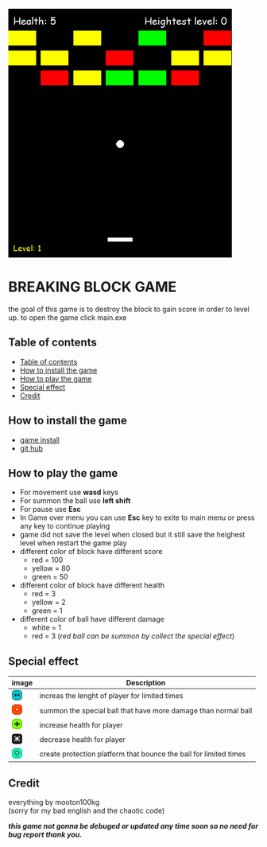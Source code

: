 ![game preview](Assets/game_preview.png)
# BREAKING BLOCK GAME
the goal of this game is to destroy the block to gain score in order to level up. to open the game click main.exe

## Table of contents
  - [Table of contents](#table-of-contents)
  - [How to install the game](#how-to-install-the-game)
  - [How to play the game](#how-to-play-the-game)
  - [Special effect](#special-effect)
  - [Credit](#credit)

## How to install the game
- [game install](https://drive.google.com/drive/folders/1PwfFfO4NjDHFcep2H8wt89efQyODMiIF?usp=sharing)
- [git hub](https://github.com/mooton100kg/arkanoid-game.git)

## How to play the game
- For movement use **wasd** keys
- For summon the ball use **left shift**
- For pause use **Esc**
- In Game over menu you can use **Esc** key to exite to main menu or press any key to continue playing
- game did not save the level when closed but it still save the heighest level when restart the game play
- different color of block have different score
    - red = 100
    - yellow = 80
    - green = 50
- different color of block have different health
    - red = 3
    - yellow = 2
    - green = 1
- different color of ball have different damage
    - white = 1
    - red = 3 (*red ball can be summon by collect the special effect*)

## Special effect
|    image    | Description |
| ----------- | ----------- |
|![plus lenght](Assets/plus_lenght.png)| increas the lenght of player for limited times|
|![bomt bal](Assets/bom_ball.png)| summon the special ball that have more damage than normal ball|
|![heal](Assets/heal.png)| increase health for player|
|![damage](Assets/damage.png)| decrease health for player|
|![protection](Assets/protection.png)| create protection platform that bounce the ball for limited times|

## Credit
everything by mooton100kg\
(sorry for my bad english and the chaotic code)


*__**this game not gonna be debuged or updated any time soon so no need for bug report thank you.**__*

